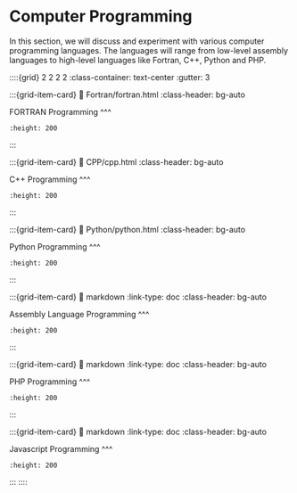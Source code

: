 # Computer Programming

In this section, we will discuss and experiment with various computer programming languages. The languages will range from low-level assembly languages to high-level languages like Fortran, C++, Python and PHP. 

::::{grid} 2 2 2 2
:class-container: text-center
:gutter: 3

:::{grid-item-card}
:link: Fortran/fortran.html
:class-header: bg-auto

FORTRAN Programming
^^^
```{image} images/fortran.png
:height: 200
```
:::

:::{grid-item-card}
:link: CPP/cpp.html
:class-header: bg-auto

C++ Programming
^^^
```{image} images/CPP.jpeg
:height: 200
```
:::

:::{grid-item-card}
:link: Python/python.html
:class-header: bg-auto

Python Programming 
^^^
```{image} images/python.png
:height: 200
```
:::

:::{grid-item-card}
:link: markdown
:link-type: doc
:class-header: bg-auto

Assembly Language Programming
^^^
```{image} images/c64_assembly.jpg
:height: 200
```
:::

:::{grid-item-card}
:link: markdown
:link-type: doc
:class-header: bg-auto

PHP Programming
^^^
```{image} images/php-development.jpg
:height: 200
```
:::

:::{grid-item-card}
:link: markdown
:link-type: doc
:class-header: bg-auto

Javascript Programming
^^^
```{image} images/php-development.jpg
:height: 200
```
:::
::::